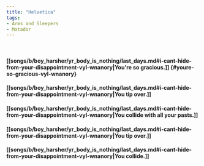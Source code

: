 ```yaml
---
title: "Helvetica"
tags:
- Arms and Sleepers
- Matador
---
```

&nbsp;
#### [[songs/b/boy_harsher/yr_body_is_nothing/last_days.md#i-cant-hide-from-your-disappointment-vyl-wnanory|You're so gracious.]] {#youre-so-gracious-vyl-wnanory}
#### [[songs/b/boy_harsher/yr_body_is_nothing/last_days.md#i-cant-hide-from-your-disappointment-vyl-wnanory|You tip over.]]
#### [[songs/b/boy_harsher/yr_body_is_nothing/last_days.md#i-cant-hide-from-your-disappointment-vyl-wnanory|You collide with all your pasts.]]
#### [[songs/b/boy_harsher/yr_body_is_nothing/last_days.md#i-cant-hide-from-your-disappointment-vyl-wnanory|You tip over.]]
#### [[songs/b/boy_harsher/yr_body_is_nothing/last_days.md#i-cant-hide-from-your-disappointment-vyl-wnanory|You collide.]]
